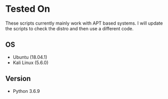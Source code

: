 # Tested On

These scripts currently mainly work with APT based systems.
I will update the scripts to check the distro and then use a different code.

## OS
- Ubuntu (18.04.1)
- Kali Linux (5.6.0)

## Version
- Python 3.6.9

